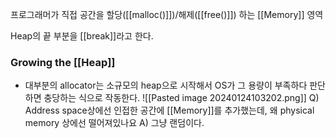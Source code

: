 프로그래머가 직접 공간을 할당([[malloc()]])/해제([[free()]]) 하는 [[Memory]] 영역

Heap의 끝 부분을 [[break]]라고 한다.

### Growing the [[Heap]]
- 대부분의 allocator는 소규모의 heap으로 시작해서 OS가 그 용량이 부족하다 판단하면 충당하는 식으로 작동한다.
![[Pasted image 20240124103202.png]]
Q) Address space상에선 인접한 공간에 [[Memory]]를 추가했는데, 왜 physical memory 상에선 떨어져있나요
A) 그냥 랜덤이다.